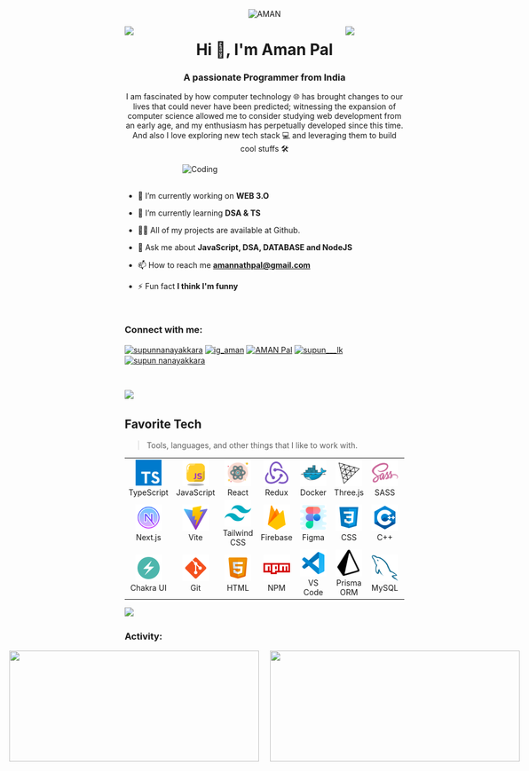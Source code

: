 <div align="center">
<img src="https://github-production-user-asset-6210df.s3.amazonaws.com/67109574/311958777-d78d252d-5ef6-4b5b-9a32-789842ba4324.png?X-Amz-Algorithm=AWS4-HMAC-SHA256&X-Amz-Credential=AKIAVCODYLSA53PQK4ZA%2F20240312%2Fus-east-1%2Fs3%2Faws4_request&X-Amz-Date=20240312T055853Z&X-Amz-Expires=300&X-Amz-Signature=a04028960556cc30afea7c083b56eaea82b45449a40180d13bb799287b39ce66&X-Amz-SignedHeaders=host&actor_id=67109574&key_id=0&repo_id=592020306"  width="700px"  height="400px"  alt="AMAN" /> 
</div>


<img align="left" src="https://user-images.githubusercontent.com/65187002/144930161-2f783401-8d27-4fdf-a2f7-cc0ba32f1f1f.gif" width="21%" style="display:inline;"><img align="right" src="https://user-images.githubusercontent.com/65187002/144930161-2f783401-8d27-4fdf-a2f7-cc0ba32f1f1f.gif" width="21%" style="display:inline;">

<h1 align="center">Hi 👋, I'm Aman Pal</h1>
<h3 align="center">A passionate Programmer from India</h3>
<p align="center">I am fascinated by how computer technology 🌐 has brought changes to our lives that could never have been predicted; witnessing the expansion of computer science allowed me to consider studying web development from an early age, and my enthusiasm has perpetually developed since this time. And also I love exploring new tech stack 💻 and leveraging them to build cool stuffs 🛠️</p>





<img align="right" alt="Coding" width="400" src="https://user-images.githubusercontent.com/74038190/229223263-cf2e4b07-2615-4f87-9c38-e37600f8381a.gif">
<br><br>

- 🔭 I’m currently working on **WEB 3.O**

- 🌱 I’m currently learning **DSA & TS**

- 👨‍💻 All of my projects are available at Github.

- 💬 Ask me about **JavaScript, DSA, DATABASE and NodeJS**

- 📫 How to reach me **amannathpal@gmail.com**
  
- ⚡ Fun fact **I think I'm funny**

<br>
<h3 align="left">Connect with me:</h3>
<p align="left">
<a href="https://www.linkedin.com/in/aman-pal-3a9398235/" target="blank"><img align="center" src="https://raw.githubusercontent.com/rahuldkjain/github-profile-readme-generator/master/src/images/icons/Social/linked-in-alt.svg" alt="supunnanayakkara" height="30" width="40" /></a>
<a href="https://leetcode.com/ig_Aman/" target="blank"><img align="center" src="https://github.com/Aman-Pal07/Aman-Pal07/assets/67109574/d4004c86-6f5c-4050-adc5-7aec2040fe83" alt="ig_aman" height="30" width="40" /></a>
<a href="https://www.facebook.com/profile.php?id=100016499620641" target="blank"><img align="center" src="https://raw.githubusercontent.com/rahuldkjain/github-profile-readme-generator/master/src/images/icons/Social/facebook.svg" alt="AMAN Pal" height="30" width="40" /></a>
<a href="https://www.instagram.com/ig_aman_l/" target="blank"><img align="center" src="https://raw.githubusercontent.com/rahuldkjain/github-profile-readme-generator/master/src/images/icons/Social/instagram.svg" alt="supun___lk" height="30" width="40" /></a>
<a href="https://www.youtube.com/@devcodingwithaman5709" target="blank"><img align="center" src="https://raw.githubusercontent.com/rahuldkjain/github-profile-readme-generator/master/src/images/icons/Social/youtube.svg" alt="supun nanayakkara" height="30" width="40" /></a>
</p>
<br>

![](https://i.imgur.com/waxVImv.png)




<h2 align="left" id="macropower-tech">Favorite Tech</h2>

> Tools, languages, and other things that I like to work with.
<table>
  <!-- First Row -->
  <tr>
    <td align="center" width="96">
      <a href="#macropower-tech">
        <img src="./img/typescript-original.svg" width="48" height="48" alt="TypeScript" />
      </a>
      <br>TypeScript
    </td>
    <td align="center" width="96">
      <a href="#macropower-tech">
        <img src="./img/icons8-javascript.svg" width="48" height="48" alt="JavaScript" />
      </a>
      <br>JavaScript
    </td>
    <td align="center" width="96">
      <a href="#macropower-tech">
        <img src="./img/icons8-react.svg" width="48" height="48" alt="React" />
      </a>
      <br>React
    </td>
    <td align="center" width="96">
      <a href="#macropower-tech">
        <img src="./img/icons8-redux.svg" width="48" height="48" alt="Redux" />
      </a>
      <br>Redux
    </td>
    <td align="center" width="96">
      <a href="#macropower-tech">
        <img src="./img/docker-original.svg" width="48" height="48" alt="Docker" />
      </a>
      <br>Docker
    </td>
    <td align="center" width="96">
      <a href="#macropower-tech">
        <img src="./img/three-js-icon.svg" width="48" height="48" alt="Three.js" />
      </a>
      <br>Three.js
    </td>
    <td align="center" width="96">
      <a href="#macropower-tech">
        <img src="./img/sass-original.svg" width="48" height="48" alt="SASS" />
      </a>
      <br>SASS
    </td>
    <td align="center" width="96">
      <a href="#macropower-tech">
        <img src="./img/icons8-node-js.svg" width="48" height="48" alt="Node.js" />
      </a>
      <br>Node.js
    </td>
    <td align="center" width="96">
      <a href="#macropower-tech">
        <img src="./img/icons8-express-js.svg" width="48" height="48" alt="Express.js" />
      </a>
      <br>Express.js
    </td>
    <td align="center" width="96">
      <a href="#macropower-tech">
        <img src="./img/icons8-mongodb.svg" width="48" height="48" alt="MongoDB" />
      </a>
      <br>MongoDB
    </td>
  </tr>

  <!-- Second Row -->
  <tr>
    <td align="center" width="96">
      <a href="#macropower-tech">
        <img src="./img/icons8-nextjs.svg" width="48" height="48" alt="Next.js" />
      </a>
      <br>Next.js
    </td>
    <td align="center" width="96">
      <a href="#macropower-tech">
        <img src="./img/icons8-vite.svg" width="48" height="48" alt="Vite" />
      </a>
      <br>Vite
    </td>
    <td align="center" width="96">
      <a href="#macropower-tech">
        <img src="./img/icons8-tailwindcss.svg" width="48" height="48" alt="Tailwind CSS" />
      </a>
      <br>Tailwind CSS
    </td>
    <td align="center" width="96">
      <a href="#macropower-tech">
        <img src="./img/icons8-firebase.svg" width="48" height="48" alt="Firebase" />
      </a>
      <br>Firebase
    </td>
    <td align="center" width="96">
      <a href="#macropower-tech">
        <img src="./img/icons8-figma.svg" width="48" height="48" alt="Figma" />
      </a>
      <br>Figma
    </td>
    <td align="center" width="96">
      <a href="#macropower-tech">
        <img src="./img/icons8-css.svg" width="48" height="48" alt="Python" />
      </a>
      <br>CSS
    </td>
    <td align="center" width="96">
      <a href="#macropower-tech">
        <img src="./img/icons8-c++.svg" width="48" height="48" alt="C++" />
      </a>
      <br>C++
    </td>
    <td align="center" width="96">
      <a href="#macropower-tech">
        <img src="./img/icons8-blender.svg" width="48" height="48" alt="Blender" />
      </a>
      <br>Blender
    </td>
    <td align="center" width="96">
      <a href="#macropower-tech">
        <img src="./img/icons8-material-ui.svg" width="48" height="48" alt="Material UI" />
      </a>
      <br>Material UI
    </td>
    <td align="center" width="96">
      <a href="#macropower-tech">
        <img src="./img/icons8-bootstrap.svg" width="48" height="48" alt="Bootstrap" />
      </a>
      <br>Bootstrap
    </td>
  </tr>

  <tr>
    <td align="center" width="96">
      <a href="#macropower-tech">
        <img src="./img/icons8-chakra-ui.svg" width="48" height="48" alt="Bootstrap" />
      </a>
      <br>Chakra UI
    </td>
   <td align="center" width="96">
      <a href="#macropower-tech">
        <img src="./img/icons8-git.svg" width="48" height="48" alt="Bootstrap" />
      </a>
      <br>Git
    </td>
   <td align="center" width="96">
      <a href="#macropower-tech">
        <img src="./img/icons8-html.svg" width="48" height="48" alt="Bootstrap" />
      </a>
      <br>HTML
    </td>
   <td align="center" width="96">
      <a href="#macropower-tech">
        <img src="./img/icons8-npm.svg" width="48" height="48" alt="Bootstrap" />
      </a>
      <br>NPM
    </td>
    <td align="center" width="96">
      <a href="#macropower-tech">
        <img src="./img/icons8-vs-code.svg" width="48" height="48" alt="Bootstrap" />
      </a>
      <br>VS Code
    </td>
    <td align="center" width="96">
      <a href="#macropower-tech">
        <img src="./img/icons8-prisma-orm.svg" width="48" height="48" alt="Bootstrap" />
      </a>
      <br>Prisma ORM
    </td>
    <td align="center" width="96">
      <a href="#macropower-tech">
        <img src="./img/mysql-original.svg" width="48" height="48" alt="Bootstrap" />
      </a>
      <br>MySQL
    </td>
  </tr>
</table>

![](https://i.imgur.com/waxVImv.png)

<h3 align="left">Activity:</h3>

<div style="display: flex; justify-content: center; gap: 20px;">
  <img src="https://github-readme-stats.vercel.app/api?username=Aman-Pal07&theme=vue-dark&show_icons=true&hide_border=true&count_private=true" width="450" height="200" />
  <img src="https://github-readme-stats.vercel.app/api/top-langs/?username=Aman-Pal07&theme=vue-dark&show_icons=true&hide_border=true&layout=compact" width="450" height="200" />
</div>



